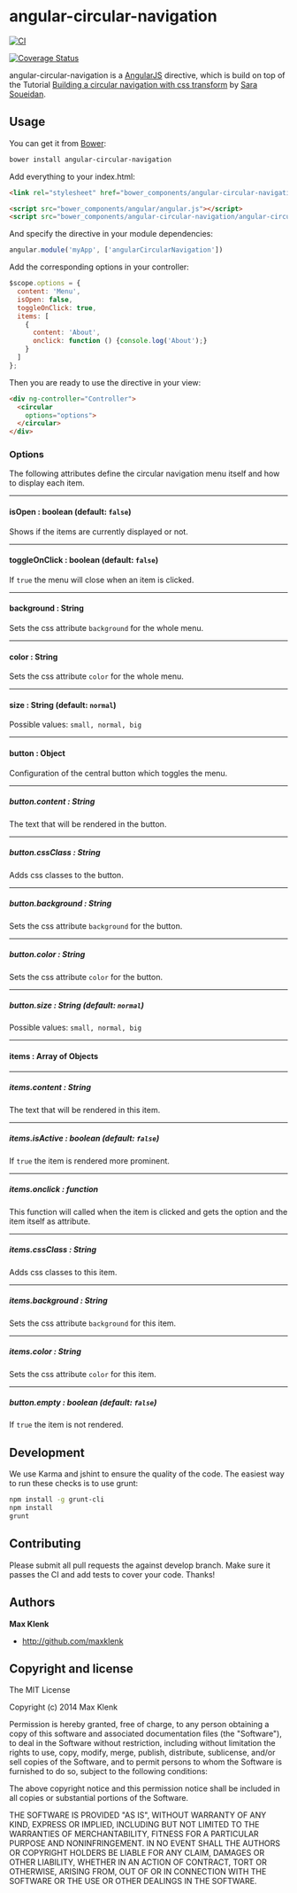 # angular-circular-navigation

[![CI](https://github.com/tue-robotics/angular-circular-navigation/actions/workflows/main.yml/badge.svg)](https://github.com/tue-robotics/angular-circular-navigation/actions/workflows/main.yml)

[![Coverage Status](https://coveralls.io/repos/maxklenk/angular-circular-navigation/badge.png?branch=master)](https://coveralls.io/r/maxklenk/angular-circular-navigation?branch=master)

angular-circular-navigation is a [AngularJS](https://github.com/angular/angular.js) directive, which is build on top of the Tutorial [Building a circular navigation with css transform](http://tympanus.net/codrops/2013/08/09/building-a-circular-navigation-with-css-transforms/) by [Sara Soueidan](http://sarasoueidan.com/).

## Usage

You can get it from [Bower](http://bower.io/):

```bash
bower install angular-circular-navigation
```

Add everything to your index.html:

```html
<link rel="stylesheet" href="bower_components/angular-circular-navigation/angular-circular-navigation.css">

<script src="bower_components/angular/angular.js"></script>
<script src="bower_components/angular-circular-navigation/angular-circular-navigation.js"></script>
```

And specify the directive in your module dependencies:

```javascript
angular.module('myApp', ['angularCircularNavigation'])
```

Add the corresponding options in your controller:

```javascript
$scope.options = {
  content: 'Menu',
  isOpen: false,
  toggleOnClick: true,
  items: [
    {
      content: 'About',
      onclick: function () {console.log('About');}
    }
  ]
};
```

Then you are ready to use the directive in your view:

```html
<div ng-controller="Controller">
  <circular
    options="options">
  </circular>
</div>
```

### Options

The following attributes define the circular navigation menu itself and how to display each item.

---

#### isOpen : boolean (default: `false`)

Shows if the items are currently displayed or not.

---

#### toggleOnClick : boolean (default: `false`)

If `true` the menu will close when an item is clicked.

---

#### background : String

Sets the css attribute `background` for the whole menu.

---

#### color : String

Sets the css attribute `color` for the whole menu.

---

#### size : String (default: `normal`)

Possible values: `small, normal, big`

---

#### button : Object

Configuration of the central button which toggles the menu.

---

##### button.content : String

The text that will be rendered in the button.

---

##### button.cssClass : String

Adds css classes to the button.

---

##### button.background : String

Sets the css attribute `background` for the button.

---

##### button.color : String

Sets the css attribute `color` for the button.

---

##### button.size : String (default: `normal`)

Possible values: `small, normal, big`

---

#### items : Array of Objects

---

##### items.content : String

The text that will be rendered in this item.

---

##### items.isActive : boolean (default: `false`)

If `true` the item is rendered more prominent.

---

##### items.onclick : function

This function will called when the item is clicked and gets the option and the item itself as attribute.

---

##### items.cssClass : String

Adds css classes to this item.

---

##### items.background : String

Sets the css attribute `background` for this item.

---

##### items.color : String

Sets the css attribute `color` for this item.

---

##### button.empty : boolean (default: `false`)

If `true` the item is not rendered.

## Development

We use Karma and jshint to ensure the quality of the code. The easiest way to run these checks is to use grunt:

```bash
npm install -g grunt-cli
npm install
grunt
```

## Contributing

Please submit all pull requests the against develop branch. Make sure it passes the CI and add tests to cover your code. Thanks!

## Authors

**Max Klenk**

+ <http://github.com/maxklenk>

## Copyright and license

 The MIT License

 Copyright (c) 2014 Max Klenk

 Permission is hereby granted, free of charge, to any person obtaining a copy
 of this software and associated documentation files (the "Software"), to deal
 in the Software without restriction, including without limitation the rights
 to use, copy, modify, merge, publish, distribute, sublicense, and/or sell
 copies of the Software, and to permit persons to whom the Software is
 furnished to do so, subject to the following conditions:

 The above copyright notice and this permission notice shall be included in
 all copies or substantial portions of the Software.

 THE SOFTWARE IS PROVIDED "AS IS", WITHOUT WARRANTY OF ANY KIND, EXPRESS OR
 IMPLIED, INCLUDING BUT NOT LIMITED TO THE WARRANTIES OF MERCHANTABILITY,
 FITNESS FOR A PARTICULAR PURPOSE AND NONINFRINGEMENT. IN NO EVENT SHALL THE
 AUTHORS OR COPYRIGHT HOLDERS BE LIABLE FOR ANY CLAIM, DAMAGES OR OTHER
 LIABILITY, WHETHER IN AN ACTION OF CONTRACT, TORT OR OTHERWISE, ARISING FROM,
 OUT OF OR IN CONNECTION WITH THE SOFTWARE OR THE USE OR OTHER DEALINGS IN
 THE SOFTWARE.
